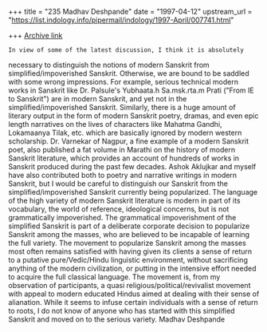 +++
title = "235 Madhav Deshpande"
date = "1997-04-12"
upstream_url = "https://list.indology.info/pipermail/indology/1997-April/007741.html"

+++
[Archive link](https://list.indology.info/pipermail/indology/1997-April/007741.html)

	In view of some of the latest discussion, I think it is absolutely
necessary to distinguish the notions of modern Sanskrit from
simplified/impoverished Sanskrit.  Otherwise, we are bound to be saddled
with some wrong impressions.  For example, serious technical modern works
in Sanskrit like Dr. Palsule's Yubhaata.h Sa.msk.rta.m Prati ("From IE to
Sanskrit") are in modern Sanskrit, and yet not in the
simplified/impoverished Sanskrit.  Similarly, there is a huge amount of
literary output in the form of modern Sanskrit poetry, dramas, and even
epic length narratives on the lives of characters like Mahatma Gandhi,
Lokamaanya Tilak, etc. which are basically ignored by modern western
scholarship.  Dr. Varnekar of Nagpur, a fine example of a modern Sanskrit
poet, also published a fat volume in Marathi on the history of modern
Sanskrit literature, which provides an account of hundreds of works in
Sanskrit produced during the past few decades.  Ashok Aklujkar and myself
have also contributed both to poetry and narrative writings in modern
Sanskrit, but I would be careful to distinguish our Sanskrit from the
simplified/impoverished Sanskrit currently being popularized.  The
language of the high variety of modern Sanskrit literature is modern in
part of its vocabulary, the world of reference, ideological concerns, but
is not grammatically impoverished.  The grammatical impoverishment of the
simplified Sanskrit is part of a deliberate corporate decision to
popularize Sanskrit among the masses, who are believed to be incapable of
learning the full variety.  The movement to popularize Sanskrit among the
masses most often remains satisfied with having given its clients a sense
of return to a putative pure/Vedic/Hindu linguistic environment, without
sacrificing anything of the modern civilization, or putting in the
intensive effort needed to acquire the full classical language.  The
movement is, from my observation of participants, a quasi
religious/political/revivalist movement with appeal to modern educated
Hindus aimed at dealing with their sense of alianation.  While it seems to
infuse certain individuals with a sense of return to roots, I do not know
of anyone who has started with this simplified Sanskrit and moved on to
the serious variety.
			Madhav Deshpande





